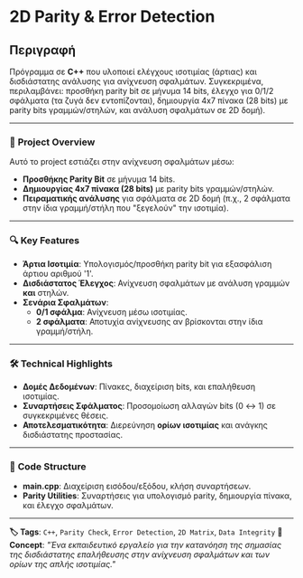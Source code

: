 # **2D Parity & Error Detection**

## **Περιγραφή**
Πρόγραμμα σε **C++** που υλοποιεί ελέγχους ισοτιμίας (άρτιας) και δισδιάστατης ανάλυσης για ανίχνευση σφαλμάτων. Συγκεκριμένα, περιλαμβάνει: προσθήκη parity bit σε μήνυμα 14 bits, έλεγχο για 0/1/2 σφάλματα (τα ζυγά δεν εντοπίζονται), δημιουργία 4x7 πίνακα (28 bits) με parity bits γραμμών/στηλών, και ανάλυση σφαλμάτων σε 2D δομή).

---

### 🚀 **Project Overview**
Αυτό το project εστιάζει στην ανίχνευση σφαλμάτων μέσω:
- **Προσθήκης Parity Bit** σε μήνυμα 14 bits.
- **Δημιουργίας 4x7 πίνακα (28 bits)** με parity bits γραμμών/στηλών.
- **Πειραματικής ανάλυσης** για σφάλματα σε 2D δομή (π.χ., 2 σφάλματα στην ίδια γραμμή/στήλη που "ξεγελούν" την ισοτιμία).

---

### 🔍 **Key Features**
- **Άρτια Ισοτιμία**: Υπολογισμός/προσθήκη parity bit για εξασφάλιση άρτιου αριθμού '1'.
- **Δισδιάστατος Έλεγχος**: Ανίχνευση σφαλμάτων με ανάλυση γραμμών **και** στηλών.
- **Σενάρια Σφαλμάτων**:
  - **0/1 σφάλμα**: Ανίχνευση μέσω ισοτιμίας.
  - **2 σφάλματα**: Αποτυχία ανίχνευσης αν βρίσκονται στην ίδια γραμμή/στήλη.

---

### 🛠️ **Technical Highlights**
- **Δομές Δεδομένων**: Πίνακες, διαχείριση bits, και επαλήθευση ισοτιμίας.
- **Συναρτήσεις Σφάλματος**: Προσομοίωση αλλαγών bits (0 ↔ 1) σε συγκεκριμένες θέσεις.
- **Αποτελεσματικότητα**: Διερεύνηση **ορίων ισοτιμίας** και ανάγκης δισδιάστατης προστασίας.

---

### 📂 **Code Structure**
- **main.cpp**: Διαχείριση εισόδου/εξόδου, κλήση συναρτήσεων.
- **Parity Utilities**: Συναρτήσεις για υπολογισμό parity, δημιουργία πίνακα, και έλεγχο σφαλμάτων.

---

**🏷️ Tags**: `C++`, `Parity Check`, `Error Detection`, `2D Matrix`, `Data Integrity`
**🌟 Concept**: *"Ένα εκπαιδευτικό εργαλείο για την κατανόηση της σημασίας της δισδιάστατης επαλήθευσης στην ανίχνευση σφαλμάτων και των ορίων της απλής ισοτιμίας."*
